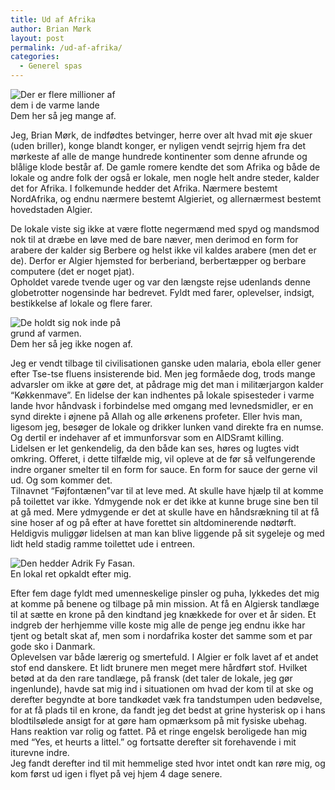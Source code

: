 ```yaml
---
title: Ud af Afrika
author: Brian Mørk
layout: post
permalink: /ud-af-afrika/
categories:
  - Generel spas
---
```

<div class="bitImage bitRight" style="width: 178px">
  <img src="http://www.abekat.net/wp-content/images/mand.jpg" alt="Der er flere millioner af dem i de varme lande" /><br /> Dem her så jeg mange af.
</div>

Jeg, Brian Mørk, de indfødtes betvinger, herre over alt hvad mit øje skuer (uden briller), konge blandt konger, er nyligen vendt sejrrig hjem fra det mørkeste af alle de mange hundrede kontinenter som denne afrunde og blålige klode består af. De gamle romere kendte det som Afrika og både de lokale og andre folk der også er lokale, men nogle helt andre steder, kalder det for Afrika. I folkemunde hedder det Afrika. Nærmere bestemt NordAfrika, og endnu nærmere bestemt Algieriet, og allernærmest bestemt hovedstaden Algier.

De lokale viste sig ikke at være flotte negermænd med spyd og mandsmod nok til at dræbe en løve med de bare næver, men derimod en form for arabere der kalder sig Berbere og helst ikke vil kaldes arabere (men det er de). Derfor er Algier hjemsted for berberiand, berbertæpper og berbare computere (det er noget pjat).  
Opholdet varede tvende uger og var den længste rejse udenlands denne globetrotter nogensinde har bedrevet. Fyldt med farer, oplevelser, indsigt, bestikkelse af lokale og flere farer.

<div class="bitImage bitLeft" style="width: 218px">
  <img src="http://www.abekat.net/wp-content/images/danse.jpg" alt="De holdt sig nok inde på grund af varmen." /><br /> Dem her så jeg ikke nogen af.
</div>

Jeg er vendt tilbage til civilisationen ganske uden malaria, ebola eller gener efter Tse-tse fluens insisterende bid. Men jeg formåede dog, trods mange advarsler om ikke at gøre det, at pådrage mig det man i militærjargon kalder “Køkkenmave”. En lidelse der kan indhentes på lokale spisesteder i varme lande hvor håndvask i forbindelse med omgang med levnedsmidler, er en synd direkte i øjnene på Allah og alle ørkenens profeter. Eller hvis man, ligesom jeg, besøger de lokale og drikker lunken vand direkte fra en numse. Og dertil er indehaver af et immunforsvar som en AIDSramt killing.  
Lidelsen er let genkendelig, da den både kan ses, høres og lugtes vidt omkring. Offeret, i dette tilfælde mig, vil opleve at de før så velfungerende indre organer smelter til en form for sauce. En form for sauce der gerne vil ud. Og som kommer det.  
Tilnavnet “Føjfontænen”var til at leve med. At skulle have hjælp til at komme på toilettet var ikke. Ydmygende nok er det ikke at kunne bruge sine ben til at gå med. Mere ydmygende er det at skulle have en håndsrækning til at få sine hoser af og på efter at have forettet sin altdominerende nødtørft.  
Heldigvis muliggør lidelsen at man kan blive liggende på sit sygeleje og med lidt held stadig ramme toilettet ude i entreen.

<div class="bitImage bitRight" style="width: 271px">
  <img src="http://www.abekat.net/wp-content/images/mad.jpg" alt="Den hedder Adrik Fy Fasan." /><br /> En lokal ret opkaldt efter mig.
</div>

Efter fem dage fyldt med umenneskelige pinsler og puha, lykkedes det mig at komme på benene og tilbage på min mission. At få en Algiersk tandlæge til at sætte en krone på den kindtand jeg knækkede for over et år siden. Et indgreb der herhjemme ville koste mig alle de penge jeg endnu ikke har tjent og betalt skat af, men som i nordafrika koster det samme som et par gode sko i Danmark.  
Oplevelsen var både lærerig og smertefuld. I Algier er folk lavet af et andet stof end danskere. Et lidt brunere men meget mere hårdført stof. Hvilket betød at da den rare tandlæge, på fransk (det taler de lokale, jeg gør ingenlunde), havde sat mig ind i situationen om hvad der kom til at ske og derefter begyndte at bore tandkødet væk fra tandstumpen uden bedøvelse, for at få plads til en krone, da fandt jeg det bedst at grine hysterisk op i hans blodtilsølede ansigt for at gøre ham opmærksom på mit fysiske ubehag. Hans reaktion var rolig og fattet. På et ringe engelsk beroligede han mig med “Yes, et heurts a littel.” og fortsatte derefter sit forehavende i mit iturevne indre.  
Jeg fandt derefter ind til mit hemmelige sted hvor intet ondt kan røre mig, og kom først ud igen i flyet på vej hjem 4 dage senere.